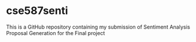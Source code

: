 # cse587senti
This is a GitHub repository containing my submission of Sentiment Analysis Proposal Generation for the Final project
